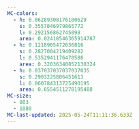 ```yaml
---
MC-colors:
  - h: 0.06289308176100629
    s: 0.3557046979865772
    l: 0.292156862745098
    area: 0.02418546365914787
  - h: 0.1218905472636816
    s: 0.2827004219409282
    l: 0.5352941176470588
    area: 0.32036340852130324
  - h: 0.037037037037037035
    s: 0.2903225806451613
    l: 0.060784313725490195
    area: 0.6554511278195488
MC-size:
  - 883
  - 1080
MC-last-updated: 2025-05-24T11:11:36.633Z
---
```

